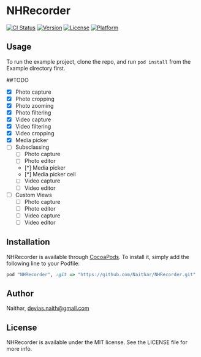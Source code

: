 # NHRecorder

[![CI Status](http://img.shields.io/travis/Naithar/NHRecorder.svg?style=flat)](https://travis-ci.org/Naithar/NHRecorder)
[![Version](https://img.shields.io/cocoapods/v/NHRecorder.svg?style=flat)](http://cocoapods.org/pods/NHRecorder)
[![License](https://img.shields.io/cocoapods/l/NHRecorder.svg?style=flat)](http://cocoapods.org/pods/NHRecorder)
[![Platform](https://img.shields.io/cocoapods/p/NHRecorder.svg?style=flat)](http://cocoapods.org/pods/NHRecorder)

## Usage

To run the example project, clone the repo, and run `pod install` from the Example directory first.

##TODO

- [x] Photo capture
- [x] Photo cropping
- [x] Photo zooming
- [x] Photo filtering
- [x] Video capture
- [x] Video filtering
- [x] Video cropping
- [x] Media picker
- [ ] Subsclassing
  * [ ] Photo capture
  * [ ] Photo editor
  * [*] Media picker
  * [*] Media picker cell
  * [ ] Video capture
  * [ ] Video editor
- [ ] Custom Views
  * [ ] Photo capture
  * [ ] Photo editor
  * [ ] Video capture
  * [ ] Video editor

## Installation

NHRecorder is available through [CocoaPods](http://cocoapods.org). To install
it, simply add the following line to your Podfile:

```ruby
pod "NHRecorder", :git => "https://github.com/Naithar/NHRecorder.git"
```

## Author

Naithar, devias.naith@gmail.com

## License

NHRecorder is available under the MIT license. See the LICENSE file for more info.
